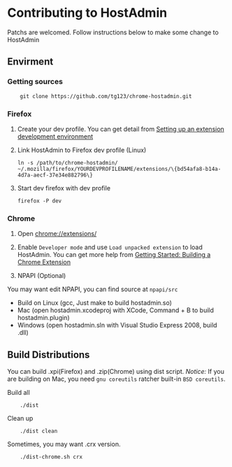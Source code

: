 Contributing to HostAdmin
=========================
Patchs are welcomed. Follow instructions below to make some change to HostAdmin

Envirment
---------

### Getting sources

		
		git clone https://github.com/tg123/chrome-hostadmin.git
		


### Firefox

 1. Create your dev profile. You can get detail from [Setting up an extension development environment](https://developer.mozilla.org/en/docs/Setting_up_extension_development_environment)

 1. Link HostAdmin to Firefox dev profile (Linux)

		
		ln -s /path/to/chrome-hostadmin/ ~/.mozilla/firefox/YOURDEVPROFILENAME/extensions/\{bd54afa8-b14a-4d7a-aecf-37e34e882796\}


 1. Start dev firefox with dev profile


		firefox -P dev



### Chrome

 1. Open [chrome://extensions/](chrome://extensions/)
 1. Enable `Developer mode` and use `Load unpacked extension` to load HostAdmin. You can get more help from [Getting Started: Building a Chrome Extension](https://developer.chrome.com/extensions/getstarted.html)

 1. NPAPI (Optional)


   You may want edit NPAPI, you can find source at `npapi/src`
	
   * Build on Linux (gcc, Just make to build hostadmin.so)
   * Mac (open hostadmin.xcodeproj with XCode, Command + B to build hostadmin.plugin)
   * Windows (open hostadmin.sln with Visual Studio Express 2008, build .dll)



Build Distributions
-------------------

You can build .xpi(Firefox) and .zip(Chrome) using dist script. *Notice:* If you are building on Mac, you need `gnu coreutils` ratcher built-in `BSD coreutils`. 


Build all 

		./dist 


Clean up
		
		./dist clean


Sometimes, you may want .crx version.

		./dist-chrome.sh crx
